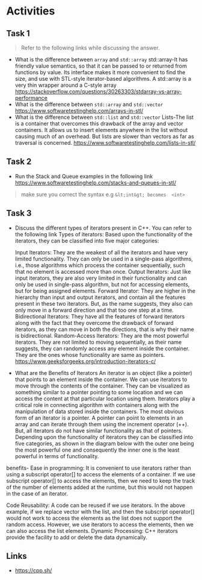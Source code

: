 # Activities

## Task 1

> Refer to the following links while discussing the answer.

- What is the difference between `array` and `std::array`
std::array-It has friendly value semantics, so that it can be passed to or returned from functions by value. Its interface makes it more convenient to find the size, and use with STL-style iterator-based algorithms.
A std::array is a very thin wrapper around a C-style array
  https://stackoverflow.com/questions/30263303/stdarray-vs-array-performance
- What is the difference between `std::array` and `std::vector`
  https://www.softwaretestinghelp.com/arrays-in-stl/
- What is the difference between `std::list` and `std::vector`
Lists-The list is a container that overcomes this drawback of the array and vector containers. It allows us to insert elements anywhere in the list without causing much of an overhead. But lists are slower than vectors as far as traversal is concerned.
  https://www.softwaretestinghelp.com/lists-in-stl/

## Task 2

- Run the Stack and Queue examples in the following link
  https://www.softwaretestinghelp.com/stacks-and-queues-in-stl/

> make sure you correct the syntax e.g `&lt;int&gt; becomes  <int>`

## Task 3

- Discuss the different types of iterators present in C++. You can refer to the following link
 Types of iterators: Based upon the functionality of the iterators, they can be classified into five major categories:

    Input Iterators: They are the weakest of all the iterators and have very limited functionality. They can only be used in a single-pass algorithms, i.e., those algorithms which process the container sequentially, such that no element is accessed more than once.
    Output Iterators: Just like input iterators, they are also very limited in their functionality and can only be used in single-pass algorithm, but not for accessing elements, but for being assigned elements.
    Forward Iterator: They are higher in the hierarchy than input and output iterators, and contain all the features present in these two iterators. But, as the name suggests, they also can only move in a forward direction and that too one step at a time.
    Bidirectional Iterators: They have all the features of forward iterators along with the fact that they overcome the drawback of forward iterators, as they can move in both the directions, that is why their name is bidirectional.
    Random-Access Iterators: They are the most powerful iterators. They are not limited to moving sequentially, as their name suggests, they can randomly access any element inside the container. They are the ones whose functionality are same as pointers.
  https://www.geeksforgeeks.org/introduction-iterators-c/
- What are the Benefits of Iterators
An iterator is an object (like a pointer) that points to an element inside the container. We can use iterators to move through the contents of the container. They can be visualized as something similar to a pointer pointing to some location and we can access the content at that particular location using them. Iterators play a critical role in connecting algorithm with containers along with the manipulation of data stored inside the containers. The most obvious form of an iterator is a pointer. A pointer can point to elements in an array and can iterate through them using the increment operator (++). But, all iterators do not have similar functionality as that of pointers. Depending upon the functionality of iterators they can be classified into five categories, as shown in the diagram below with the outer one being the most powerful one and consequently the inner one is the least powerful in terms of functionality.

benefits-
Ease in programming: It is convenient to use iterators rather than using a subscript operator[] to access the elements of a container. If we use subscript operator[] to access the elements, then we need to keep the track of the number of elements added at the runtime, but this would not happen in the case of an iterator.

Code Reusability: A code can be reused if we use iterators. In the above example, if we replace vector with the list, and then the subscript operator[] would not work to access the elements as the list does not support the random access. However, we use iterators to access the elements, then we can also access the list elements.
Dynamic Processing: C++ iterators provide the facility to add or delete the data dynamically.

## Links

- https://cpp.sh/
